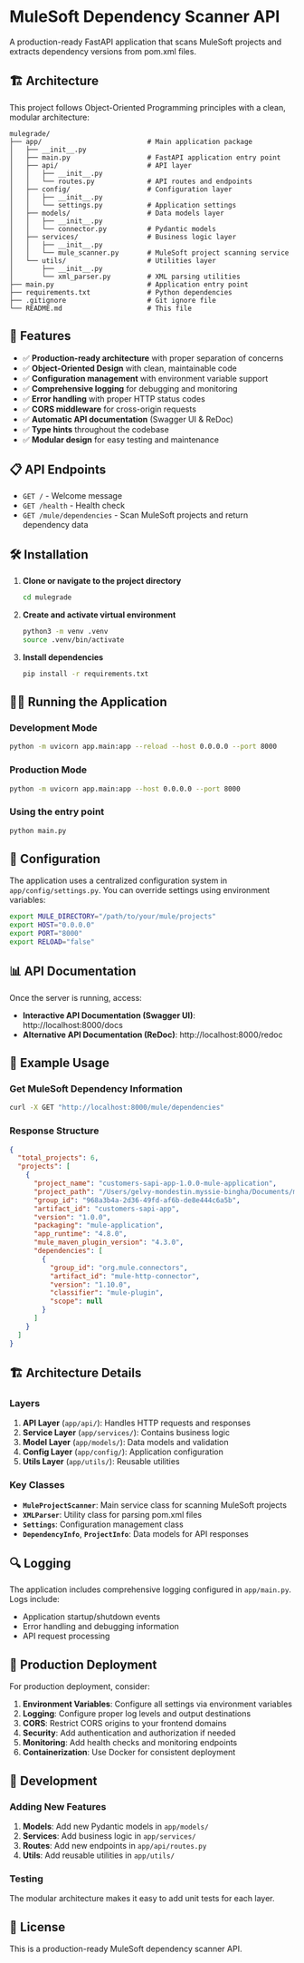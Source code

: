 # MuleSoft Dependency Scanner API

A production-ready FastAPI application that scans MuleSoft projects and extracts dependency versions from pom.xml files.

## 🏗️ Architecture

This project follows Object-Oriented Programming principles with a clean, modular architecture:

```
mulegrade/
├── app/                          # Main application package
│   ├── __init__.py
│   ├── main.py                   # FastAPI application entry point
│   ├── api/                      # API layer
│   │   ├── __init__.py
│   │   └── routes.py             # API routes and endpoints
│   ├── config/                   # Configuration layer
│   │   ├── __init__.py
│   │   └── settings.py           # Application settings
│   ├── models/                   # Data models layer
│   │   ├── __init__.py
│   │   └── connector.py          # Pydantic models
│   ├── services/                 # Business logic layer
│   │   ├── __init__.py
│   │   └── mule_scanner.py       # MuleSoft project scanning service
│   └── utils/                    # Utilities layer
│       ├── __init__.py
│       └── xml_parser.py         # XML parsing utilities
├── main.py                       # Application entry point
├── requirements.txt              # Python dependencies
├── .gitignore                    # Git ignore file
└── README.md                     # This file
```

## 🚀 Features

- ✅ **Production-ready architecture** with proper separation of concerns
- ✅ **Object-Oriented Design** with clean, maintainable code
- ✅ **Configuration management** with environment variable support
- ✅ **Comprehensive logging** for debugging and monitoring
- ✅ **Error handling** with proper HTTP status codes
- ✅ **CORS middleware** for cross-origin requests
- ✅ **Automatic API documentation** (Swagger UI & ReDoc)
- ✅ **Type hints** throughout the codebase
- ✅ **Modular design** for easy testing and maintenance

## 📋 API Endpoints

- `GET /` - Welcome message
- `GET /health` - Health check
- `GET /mule/dependencies` - Scan MuleSoft projects and return dependency data

## 🛠️ Installation

1. **Clone or navigate to the project directory**
   ```bash
   cd mulegrade
   ```

2. **Create and activate virtual environment**
   ```bash
   python3 -m venv .venv
   source .venv/bin/activate
   ```

3. **Install dependencies**
   ```bash
   pip install -r requirements.txt
   ```

## 🏃‍♂️ Running the Application

### Development Mode
```bash
python -m uvicorn app.main:app --reload --host 0.0.0.0 --port 8000
```

### Production Mode
```bash
python -m uvicorn app.main:app --host 0.0.0.0 --port 8000
```

### Using the entry point
```bash
python main.py
```

## 🔧 Configuration

The application uses a centralized configuration system in `app/config/settings.py`. You can override settings using environment variables:

```bash
export MULE_DIRECTORY="/path/to/your/mule/projects"
export HOST="0.0.0.0"
export PORT="8000"
export RELOAD="false"
```

## 📊 API Documentation

Once the server is running, access:

- **Interactive API Documentation (Swagger UI)**: http://localhost:8000/docs
- **Alternative API Documentation (ReDoc)**: http://localhost:8000/redoc

## 🧪 Example Usage

### Get MuleSoft Dependency Information
```bash
curl -X GET "http://localhost:8000/mule/dependencies"
```

### Response Structure
```json
{
  "total_projects": 6,
  "projects": [
    {
      "project_name": "customers-sapi-app-1.0.0-mule-application",
      "project_path": "/Users/gelvy-mondestin.myssie-bingha/Documents/mule/customers-sapi-app-1.0.0-mule-application",
      "group_id": "968a3b4a-2d36-49fd-af6b-de8e444c6a5b",
      "artifact_id": "customers-sapi-app",
      "version": "1.0.0",
      "packaging": "mule-application",
      "app_runtime": "4.8.0",
      "mule_maven_plugin_version": "4.3.0",
      "dependencies": [
        {
          "group_id": "org.mule.connectors",
          "artifact_id": "mule-http-connector",
          "version": "1.10.0",
          "classifier": "mule-plugin",
          "scope": null
        }
      ]
    }
  ]
}
```

## 🏗️ Architecture Details

### Layers

1. **API Layer** (`app/api/`): Handles HTTP requests and responses
2. **Service Layer** (`app/services/`): Contains business logic
3. **Model Layer** (`app/models/`): Data models and validation
4. **Config Layer** (`app/config/`): Application configuration
5. **Utils Layer** (`app/utils/`): Reusable utilities

### Key Classes

- **`MuleProjectScanner`**: Main service class for scanning MuleSoft projects
- **`XMLParser`**: Utility class for parsing pom.xml files
- **`Settings`**: Configuration management class
- **`DependencyInfo`**, **`ProjectInfo`**: Data models for API responses

## 🔍 Logging

The application includes comprehensive logging configured in `app/main.py`. Logs include:
- Application startup/shutdown events
- Error handling and debugging information
- API request processing

## 🚀 Production Deployment

For production deployment, consider:

1. **Environment Variables**: Configure all settings via environment variables
2. **Logging**: Configure proper log levels and output destinations
3. **CORS**: Restrict CORS origins to your frontend domains
4. **Security**: Add authentication and authorization if needed
5. **Monitoring**: Add health checks and monitoring endpoints
6. **Containerization**: Use Docker for consistent deployment

## 📝 Development

### Adding New Features

1. **Models**: Add new Pydantic models in `app/models/`
2. **Services**: Add business logic in `app/services/`
3. **Routes**: Add new endpoints in `app/api/routes.py`
4. **Utils**: Add reusable utilities in `app/utils/`

### Testing

The modular architecture makes it easy to add unit tests for each layer.

## 📄 License

This is a production-ready MuleSoft dependency scanner API. 